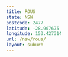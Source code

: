 ```yaml
---
title: ROUS
state: NSW
postcode: 2477
latitude: -28.907675
longitude: 153.427314
url: /nsw/rous/
layout: suburb
---
```

